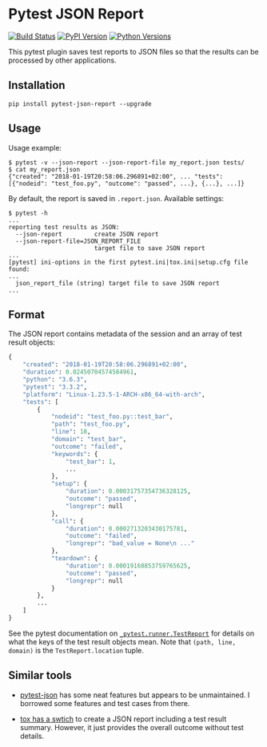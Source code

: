 # Pytest JSON Report

[![Build Status](https://travis-ci.org/numirias/pytest-json-report.svg?branch=master)](https://travis-ci.org/numirias/pytest-json-report)
[![PyPI Version](https://img.shields.io/pypi/v/pytest-json-report.svg)](https://pypi.python.org/pypi/pytest-json-report)
[![Python Versions](https://img.shields.io/pypi/pyversions/pytest-json-report.svg)](https://pypi.python.org/pypi/pytest-json-report)

This pytest plugin saves test reports to JSON files so that the results can be processed by other applications.

## Installation

```
pip install pytest-json-report --upgrade 
```
## Usage

Usage example:

```
$ pytest -v --json-report --json-report-file my_report.json tests/
$ cat my_report.json
{"created": "2018-01-19T20:58:06.296891+02:00", ... "tests":[{"nodeid": "test_foo.py", "outcome": "passed", ...}, {...}, ...]}
```
By default, the report is saved in `.report.json`. Available settings:

```
$ pytest -h
...
reporting test results as JSON:
  --json-report         create JSON report
  --json-report-file=JSON_REPORT_FILE
                        target file to save JSON report
...
[pytest] ini-options in the first pytest.ini|tox.ini|setup.cfg file found:
...
  json_report_file (string) target file to save JSON report
...
```

## Format

The JSON report contains metadata of the session and an array of test result objects:

```python
{
    "created": "2018-01-19T20:58:06.296891+02:00",
    "duration": 0.02450704574584961,
    "python": "3.6.3",
    "pytest": "3.3.2",
    "platform": "Linux-1.23.5-1-ARCH-x86_64-with-arch",
    "tests": [
        {
            "nodeid": "test_foo.py::test_bar",
            "path": "test_foo.py",
            "line": 18,
            "domain": "test_bar",
            "outcome": "failed",
            "keywords": {
                "test_bar": 1,
                ...
            },
            "setup": {
                "duration": 0.00031757354736328125,
                "outcome": "passed",
                "longrepr": null
            },
            "call": {
                "duration": 0.0002713203430175781,
                "outcome": "failed",
                "longrepr": "bad_value = None\n ..."
            },
            "teardown": {
                "duration": 0.00019168853759765625,
                "outcome": "passed",
                "longrepr": null
            }
        },
        ...
    ]
}

```
See the pytest documentation on [`_pytest.runner.TestReport`](https://docs.pytest.org/en/latest/writing_plugins.html#_pytest.runner.TestReport) for details on what the keys of the test result objects mean. Note that `(path, line, domain)` is the `TestReport.location` tuple.


## Similar tools

- [pytest-json](https://github.com/mattcl/pytest-json) has some neat features but appears to be unmaintained. I borrowed some features and test cases from there.

- [tox has a swtich](http://tox.readthedocs.io/en/latest/example/result.html) to create a JSON report including a test result summary. However, it just provides the overall outcome without test details.
